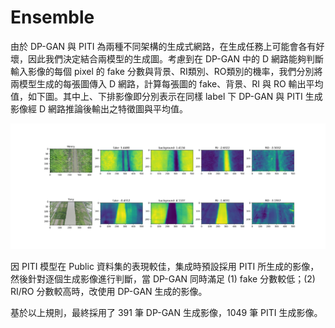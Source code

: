 # Ensemble

由於 DP-GAN 與 PITI 為兩種不同架構的生成式網路，在生成任務上可能會各有好壞，因此我們決定結合兩模型的生成圖。考慮到在 DP-GAN 中的 D 網路能夠判斷輸入影像的每個 pixel 的 fake 分數與背景、RI類別、RO類別的機率，我們分別將兩模型生成的每張圖傳入 D 網路，計算每張圖的 fake、背景、RI 與 RO 輸出平均值，如下圖。其中上、下排影像即分別表示在同樣 label 下 DP-GAN 與 PITI 生成影像經 D 網路推論後輸出之特徵圖與平均值。

![](./figs/PRI_RI_1000004.png)

因 PITI 模型在 Public 資料集的表現較佳，集成時預設採用 PITI 所生成的影像，然後針對逐個生成影像進行判斷，當 DP-GAN 同時滿足 (1) fake 分數較低；(2) RI/RO 分數較高時，改使用 DP-GAN 生成的影像。

基於以上規則，最終採用了 391 筆 DP-GAN 生成影像，1049 筆 PITI 生成影像。
